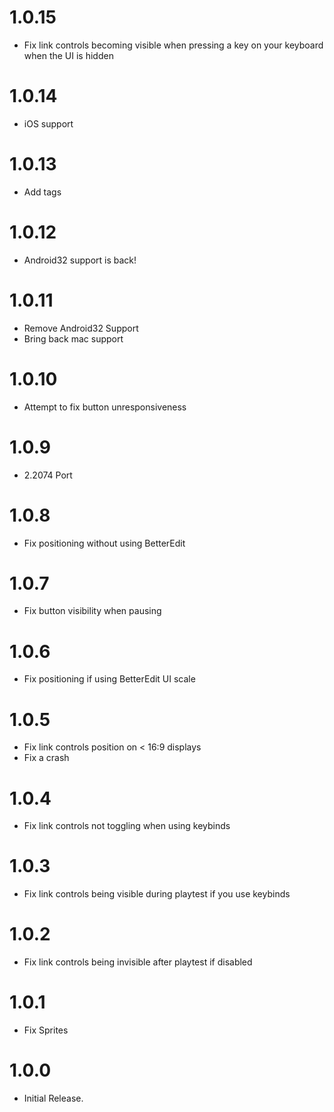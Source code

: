 # 1.0.15
- Fix link controls becoming visible when pressing a key on your keyboard when the UI is hidden

# 1.0.14
- iOS support

# 1.0.13
- Add tags

# 1.0.12
- Android32 support is back!

# 1.0.11
- Remove Android32 Support
- Bring back mac support

# 1.0.10
- Attempt to fix button unresponsiveness

# 1.0.9
- 2.2074 Port

# 1.0.8
- Fix positioning without using BetterEdit

# 1.0.7
- Fix button visibility when pausing

# 1.0.6
- Fix positioning if using BetterEdit UI scale

# 1.0.5
- Fix link controls position on < 16:9 displays
- Fix a crash

# 1.0.4
- Fix link controls not toggling when using keybinds

# 1.0.3
- Fix link controls being visible during playtest if you use keybinds

# 1.0.2
- Fix link controls being invisible after playtest if disabled

# 1.0.1
- Fix Sprites

# 1.0.0
- Initial Release.
